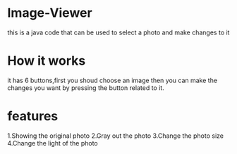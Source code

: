 # Image-Viewer
this is a java code that can be used to select a photo and make changes to it
# How it works
it has 6 buttons,first you shoud choose an image then you can make the changes you want by pressing the button related to it.
# features
1.Showing the original photo
2.Gray out the photo
3.Change the photo size
4.Change the light of the photo
